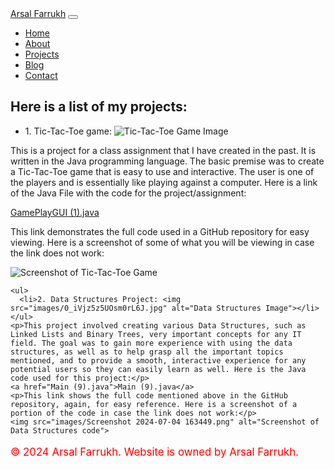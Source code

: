 <!DOCTYPE html>
<html lang="en">
<head>
  <meta charset="UTF-8">
  <meta name="viewport" content="width=device-width, initial-scale=1.0">
  <title>Projects - Personal Portfolio</title>
  <link href="https://stackpath.bootstrapcdn.com/bootstrap/4.5.0/css/bootstrap.min.css" rel="stylesheet">
  <link rel="stylesheet" href="css/styles.css">
</head>
<body>
  <!-- Navbar -->
  <nav class="navbar navbar-expand-lg navbar-dark bg-dark">
    <a class="navbar-brand" href="index.html">Arsal Farrukh</a>
    <button class="navbar-toggler" type="button" data-toggle="collapse" data-target="#navbarNav" aria-controls="navbarNav" aria-expanded="false" aria-label="Toggle navigation">
      <span class="navbar-toggler-icon"></span>
    </button>
    <div class="collapse navbar-collapse" id="navbarNav">
      <ul class="navbar-nav ml-auto">
        <li class="nav-item">
          <a class="nav-link" href="https://github.com/arsalfarrukh/Index.html/blob/main/README.md">Home</a>
        </li>
        <li class="nav-item">
          <a class="nav-link" href="about.html">About</a>
        </li>
        <li class="nav-item active">
          <a class="nav-link" href="https://github.com/arsalfarrukh/Index.html/blob/Projects/README.md">Projects</a>
        </li>
        <li class="nav-item">
          <a class="nav-link" href="blog.html">Blog</a>
        </li>
        <li class="nav-item">
          <a class="nav-link" href="contact.html">Contact</a>
        </li>
      </ul>
    </div>
  </nav>

  <!-- Projects Page Content -->
  <section class="container mt-5">
    <h2>Here is a list of my projects:</h2>
    <ul>
      <li>1. Tic-Tac-Toe game: <img src="images/Tictactoe-winning-vector-639732.webp" alt="Tic-Tac-Toe Game Image"></li>
    </ul>
    <p>This is a project for a class assignment that I have created in the past. It is written in the Java programming language. The basic premise was to create a Tic-Tac-Toe game that is easy to use and interactive. The user is one of the players and is essentially like playing against a computer. Here is a link of the Java File with the code for the project/assignment:</p>
    <p><a href="GamePlayGUI (1).java">GamePlayGUI (1).java</a></p>
    <p>This link demonstrates the full code used in a GitHub repository for easy viewing. Here is a screenshot of some of what you will be viewing in case the link does not work:</p>
    <img src="images/Screenshot 2024-07-04 161401.png" alt="Screenshot of Tic-Tac-Toe Game">

    <ul>
      <li>2. Data Structures Project: <img src="images/0_iVjz5z5UOsm0rL6J.jpg" alt="Data Structures Image"></li>
    </ul>
    <p>This project involved creating various Data Structures, such as Linked Lists and Binary Trees, very important concepts for any IT field. The goal was to gain more experience with using the data structures, as well as to help grasp all the important topics mentioned, and to provide a smooth, interactive experience for any potential users so they can easily learn as well. Here is the Java code used for this project:</p>
    <a href="Main (9).java">Main (9).java</a>
    <p>This link shows the full code mentioned above in the GitHub repository, again, for easy reference. Here is a screenshot of a portion of the code in case the link does not work:</p>
    <img src="images/Screenshot 2024-07-04 163449.png" alt="Screenshot of Data Structures code">
  </section>

  <!-- Footer -->
  <footer class="footer mt-5 py-3 bg-dark text-white">
    <div class="container text-center">
      <p style="color: red; font-size: 1.2em;">&copy; 2024 Arsal Farrukh. Website is owned by Arsal Farrukh.</p>
    </div>
  </footer>

  <script src="https://cdnjs.cloudflare.com/ajax/libs/jquery/3.5.1/jquery.min.js"></script>
  <script src="https://stackpath.bootstrapcdn.com/bootstrap/4.5.0/js/bootstrap.min.js"></script>
</body>
</html>
